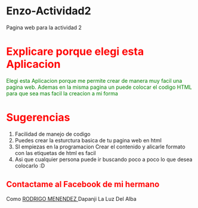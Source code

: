 # Enzo-Actividad2
Pagina web para la actividad 2 
<!DOCTYPE HTML>
<html lang="es">
<head>
<meta charset="UTF-8">
<meta name ="description"content ="En esta creacion de Pagina Web!!! ">
</head>
<body>
<h1 style="color:Red;">Explicare porque elegi esta Aplicacion</h1>
<p style="color:Green;">Elegi esta Aplicacion porque me permite crear de manera muy facil una pagina web.
Ademas en la misma pagina un puede colocar el codigo HTML para que sea mas facil la creacion a mi forma </p>
  <h1 style="color:Red;">Sugerencias</h1>
<ol>
<li>Facilidad de manejo de codigo </li>
<li> Puedes crear la esturctura basica de tu pagina  web en html</li>
<li>SI empiezas en la programacion Crear el contenido y alicarle formato con las etiquetas de html es facil </li>
<li>Asi que cualquier persona puede ir buscando poco a poco lo que desea colocarlo :D </li>
</ol>
<h2 style="color:Red;">Contactame al Facebook de mi hermano</h2>
  <p>Como  <a target="_blank" href="https://www.facebook.com/rodri.mnndz">  RODRIGO MENENDEZ </a> Dapanji La Luz Del Alba</p>
</body>
</html>
